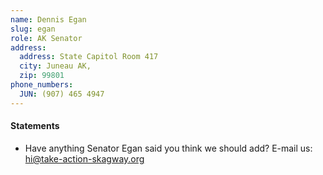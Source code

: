 ```yaml
---
name: Dennis Egan
slug: egan
role: AK Senator
address:
  address: State Capitol Room 417
  city: Juneau AK,
  zip: 99801
phone_numbers:
  JUN: (907) 465 4947
---
```


#### Statements

* Have anything Senator Egan said you think we should add? E-mail us: [hi@take-action-skagway.org](mailto:hi@take-action-skagway.org)
